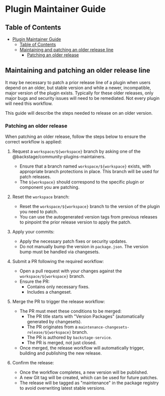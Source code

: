 # Plugin Maintainer Guide

## Table of Contents

- [Plugin Maintainer Guide](#plugin-maintainer-guide)
  - [Table of Contents](#table-of-contents)
  - [Maintaining and patching an older release line](#maintaining-and-patching-an-older-release-line)
    - [Patching an older release](#patching-an-older-release)

## Maintaining and patching an older release line

It may be necessary to patch a prior release line of a plugin when users depend on an older, but stable version and while a newer, incompatible, major version of the plugin exists. Typically for these older releases, only major bugs and security issues will need to be remediated. Not every plugin will need this workflow.

This guide will describe the steps needed to release on an older version.

### Patching an older release

When patching an older release, follow the steps below to ensure the correct workflow is applied:

1. Request a `workspace/${workspace}` branch by asking one of the @backstage/community-plugins-maintainers.

   - Ensure that a branch named `workspace/${workspace}` exists, with appropriate branch protections in place. This branch will be used for patch releases.
   - The `${workspace}` should correspond to the specific plugin or component you are patching.

2. Reset the `workspace` branch:

   - Reset the `workspace/${workspace}` branch to the version of the plugin you need to patch.
   - You can use the autogenerated version tags from previous releases to pinpoint the prior release version to apply the patch.

3. Apply your commits:

   - Apply the necessary patch fixes or security updates.
   - Do not manually bump the version in `package.json`. The version bump must be handled via changesets.

4. Submit a PR following the required workflow:

   - Open a pull request with your changes against the `workspace/${workspace}` branch.
   - Ensure the PR:
     - Contains only necessary fixes.
     - Includes a changeset.

5. Merge the PR to trigger the release workflow:

   - The PR must meet these conditions to be merged:
     - The PR title starts with "Version Packages" (automatically generated by changesets).
     - The PR originates from a `maintenance-changesets-release/${workspace}` branch.
     - The PR is authored by `backstage-service`.
     - The PR is merged, not just closed.
   - Once merged, the release workflow will automatically trigger, building and publishing the new release.

6. Confirm the release:
   - Once the workflow completes, a new version will be published.
   - A new Git tag will be created, which can be used for future patches.
   - The release will be tagged as "maintenance" in the package registry to avoid overwriting latest stable versions.
